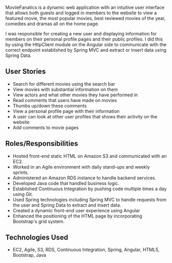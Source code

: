 MoviieFanatics is a dynamic web application with an intuitive user interface that allows both guests and logged in members to the website to view a featured movie, the most popular movies, best reviewed movies of the year, comedies and dramas all on the home page. 

I was responsible for creating a new user and displaying information for members on their personal profile pages and their public profiles. I did this by using the HttpClient module on the Angular side to communicate with the correct endpoint established by Spring MVC and extract or insert data using Spring Data.

## User Stories
* Search for different movies using the search bar
* View movies with substantial information on them 
* View actors and what other movies they have performed in
* Read comments that users have made on movies
* Thumbs up/down these comments
* View a personal profile page with their information
* A user can look at other user profiles that shows their activity on the website
* Add comments to movie pages

## Roles/Responsibilities
* Hosted front-end static HTML on Amazon S3 and communicated with an EC2.
* Worked in an Agile environment with daily stand-ups and weekly sprints.
* Administered an Amazon RDS instance to handle backend services.
* Developed Java code that handled business logic.
* Established Continuous Integration by pushing code multiple times a day using Git.
* Used Spring technologies including Spring MVC to handle requests from the user and Spring Data to extract and insert data.
* Created a dynamic front-end user experience using Angular
* Enhanced the positioning of the HTML page by incorporating Bootstrap's grid system.

## Technologies Used
* EC2, Agile, S3, RDS, Continuous Integration, Spring, Angular, HTML5, Bootstrap, Java

